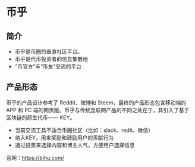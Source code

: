 # 币乎
## 简介
- 币乎是币圈的垂直社区平台。
- 币乎是代币投资者的信息集散地
- “币官方”与“币友”交流的平台

## 产品形态
币乎的产品设计参考了 Reddit、微博和 Steem，最终的产品形态包含移动端的 APP 和 PC
端的网页版。币乎与传统互联网产品的不同之处在于，其引入了基于区块链的原生代币——
KEY。

- 当前交流工具不适合币圈社区（比如：slack、redit、微信）
- 纳入KEY，用来奖励和鼓励用户的贡献行为
- 通过投票来选择内容和博主人气，方便用户选择信息

官网：<https://bihu.com/>



